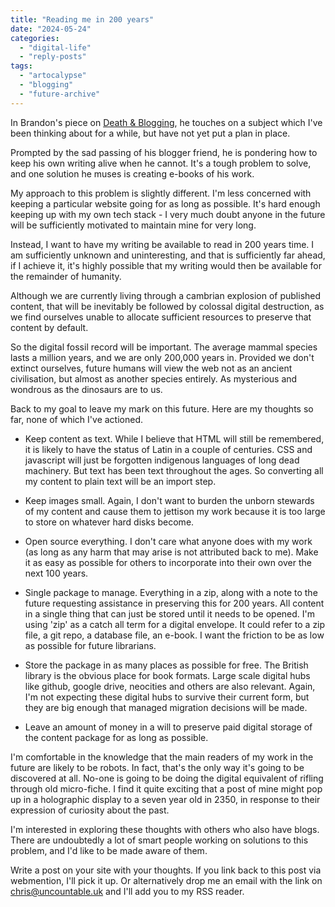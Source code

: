 ```yaml
---
title: "Reading me in 200 years"
date: "2024-05-24"
categories: 
  - "digital-life"
  - "reply-posts"
tags: 
  - "artocalypse"
  - "blogging"
  - "future-archive"
---
```


In Brandon's piece on [Death & Blogging](https://brandons-journal.com/post/when-we-re-gone-on-death-blogging), he touches on a subject which I've been thinking about for a while, but have not yet put a plan in place.

Prompted by the sad passing of his blogger friend, he is pondering how to keep his own writing alive when he cannot. It's a tough problem to solve, and one solution he muses is creating e-books of his work.

My approach to this problem is slightly different. I'm less concerned with keeping a particular website going for as long as possible. It's hard enough keeping up with my own tech stack - I very much doubt anyone in the future will be sufficiently motivated to maintain mine for very long.

Instead, I want to have my writing be available to read in 200 years time. I am sufficiently unknown and uninteresting, and that is sufficiently far ahead, if I achieve it, it's highly possible that my writing would then be available for the remainder of humanity.

Although we are currently living through a cambrian explosion of published content, that will be inevitably be followed by colossal digital destruction, as we find ourselves unable to allocate sufficient resources to preserve that content by default.

So the digital fossil record will be important. The average mammal species lasts a million years, and we are only 200,000 years in. Provided we don't extinct ourselves, future humans will view the web not as an ancient civilisation, but almost as another species entirely. As mysterious and wondrous as the dinosaurs are to us.

Back to my goal to leave my mark on this future. Here are my thoughts so far, none of which I've actioned.

- Keep content as text. While I believe that HTML will still be remembered, it is likely to have the status of Latin in a couple of centuries. CSS and javascript will just be forgotten indigenous languages of long dead machinery. But text has been text throughout the ages. So converting all my content to plain text will be an import step.

- Keep images small. Again, I don't want to burden the unborn stewards of my content and cause them to jettison my work because it is too large to store on whatever hard disks become.

- Open source everything. I don't care what anyone does with my work (as long as any harm that may arise is not attributed back to me). Make it as easy as possible for others to incorporate into their own over the next 100 years.

- Single package to manage. Everything in a zip, along with a note to the future requesting assistance in preserving this for 200 years. All content in a single thing that can just be stored until it needs to be opened. I'm using 'zip' as a catch all term for a digital envelope. It could refer to a zip file, a git repo, a database file, an e-book. I want the friction to be as low as possible for future librarians.

- Store the package in as many places as possible for free. The British library is the obvious place for book formats. Large scale digital hubs like github, google drive, neocities and others are also relevant. Again, I'm not expecting these digital hubs to survive their current form, but they are big enough that managed migration decisions will be made.

- Leave an amount of money in a will to preserve paid digital storage of the content package for as long as possible.

I'm comfortable in the knowledge that the main readers of my work in the future are likely to be robots. In fact, that's the only way it's going to be discovered at all. No-one is going to be doing the digital equivalent of rifling through old micro-fiche. I find it quite exciting that a post of mine might pop up in a holographic display to a seven year old in 2350, in response to their expression of curiosity about the past.

I'm interested in exploring these thoughts with others who also have blogs. There are undoubtedly a lot of smart people working on solutions to this problem, and I'd like to be made aware of them.

Write a post on your site with your thoughts. If you link back to this post via webmention, I'll pick it up. Or alternatively drop me an email with the link on [chris@uncountable.uk](mailto:chris@uncountable.uk) and I'll add you to my RSS reader.
